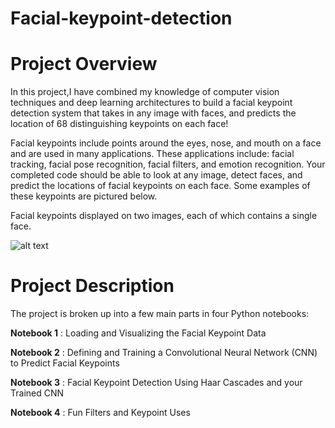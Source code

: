 # Facial-keypoint-detection

# Project Overview

In this project,I have combined my knowledge of computer vision techniques and deep learning architectures to build a facial keypoint detection system that takes in any image with faces, and predicts the location of 68 distinguishing keypoints on each face!

Facial keypoints include points around the eyes, nose, and mouth on a face and are used in many applications. These applications include: facial tracking, facial pose recognition, facial filters, and emotion recognition. Your completed code should be able to look at any image, detect faces, and predict the locations of facial keypoints on each face. Some examples of these keypoints are pictured below.


Facial keypoints displayed on two images, each of which contains a single face.

![alt text](https://video.udacity-data.com/topher/2018/April/5acd7ff3_screen-shot-2018-04-10-at-8.24.14-pm/screen-shot-2018-04-10-at-8.24.14-pm.png)



# Project Description

The project is broken up into a few main parts in four Python notebooks:

**Notebook 1** : Loading and Visualizing the Facial Keypoint Data

**Notebook 2** : Defining and Training a Convolutional Neural Network (CNN) to Predict Facial Keypoints

**Notebook 3** : Facial Keypoint Detection Using Haar Cascades and your Trained CNN

**Notebook 4** : Fun Filters and Keypoint Uses

